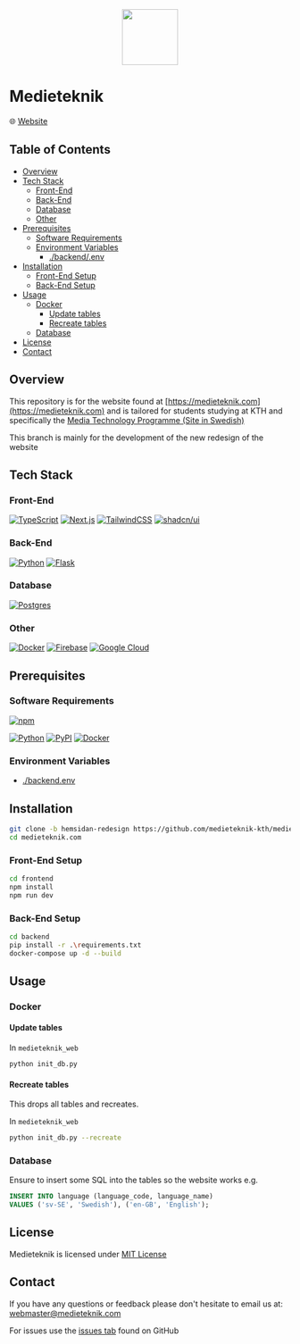 <div align='center'>
    <img src='./images/medieteknik-logo.png' height='100px' />
</div>

# Medieteknik

<p title='Website'>🌐 <span> <a title='Go to website' href='https://medieteknik.com'>Website</a> </span> </p>

## Table of Contents

- [Overview](#overview)
- [Tech Stack](#tech-stack)
  - [Front-End](#front-end)
  - [Back-End](#back-end)
  - [Database](#database)
  - [Other](#other)
- [Prerequisites](#prerequisites)
  - [Software Requirements](#software-requirements)
  - [Environment Variables](#environment-variables)
    - [./backend/.env](#backendenv)
- [Installation](#installation)
  - [Front-End Setup](#front-end-setup)
  - [Back-End Setup](#back-end-setup)
- [Usage](#usage)
  - [Docker](#docker)
    - [Update tables](#update-tables)
    - [Recreate tables](#recreate-tables)
  - [Database](#database-1)
- [License](#license)
- [Contact](#contact)

## Overview

This repository is for the website found at [https://medieteknik.com](https://medieteknik.com) and is tailored for students studying at KTH and specifically the [Media Technology Programme (Site in Swedish)](https://www.kth.se/utbildning/civilingenjor/medieteknik/medieteknik-civilingenjor-300-hp-1.4150)

This branch is mainly for the development of the new redesign of the website

## Tech Stack

### Front-End

[![TypeScript](https://img.shields.io/badge/TypeScript-3178C6?style=for-the-badge&logo=typescript&logoColor=fff)](https://www.typescriptlang.org/)
[![Next.js](https://img.shields.io/badge/Next.js-black?style=for-the-badge&logo=next.js&logoColor=white)](https://nextjs.org/)
[![TailwindCSS](https://img.shields.io/badge/Tailwind%20CSS-%2338B2AC.svg?style=for-the-badge&logo=tailwind-css&logoColor=white)](https://tailwindcss.com/)
[![shadcn/ui](https://img.shields.io/badge/shadcn%2Fui-000?style=for-the-badge&logo=shadcnui&logoColor=fff)](https://ui.shadcn.com/)

### Back-End

[![Python](https://img.shields.io/badge/Python-3776AB?style=for-the-badge&logo=python&logoColor=fff)](https://www.python.org/)
[![Flask](https://img.shields.io/badge/Flask-000?style=for-the-badge&logo=flask&logoColor=fff)](https://flask.palletsprojects.com/en/3.0.x/)

### Database

[![Postgres](https://img.shields.io/badge/Postgres-%23316192.svg?style=for-the-badge&logo=postgresql&logoColor=white)](https://www.postgresql.org/)

### Other

[![Docker](https://img.shields.io/badge/Docker-2496ED?style=for-the-badge&logo=docker&logoColor=fff)](https://www.docker.com/)
[![Firebase](https://img.shields.io/badge/Firebase-039BE5?style=for-the-badge&logo=Firebase&logoColor=white)](https://firebase.google.com/)
[![Google Cloud](https://img.shields.io/badge/Google%20Cloud-%234285F4.svg?style=for-the-badge&logo=google-cloud&logoColor=white)](https://cloud.google.com/?hl=en)

## Prerequisites

### Software Requirements

[![npm](https://img.shields.io/badge/npm-CB3837?style=for-the-badge&logo=npm&logoColor=fff)](https://www.npmjs.com/)

[![Python](https://img.shields.io/badge/Python-3776AB?style=for-the-badge&logo=python&logoColor=fff)](https://www.python.org/)
[![PyPI](https://img.shields.io/badge/PyPI-3775A9?style=for-the-badge&logo=pypi&logoColor=fff)](https://pypi.org/project/pip/)
[![Docker](https://img.shields.io/badge/Docker-2496ED?style=for-the-badge&logo=docker&logoColor=fff)](https://www.docker.com/)

### Environment Variables

* [./backend.env](./backend.env)

## Installation

```sh
git clone -b hemsidan-redesign https://github.com/medieteknik-kth/medieteknik.com.git
cd medieteknik.com
```

### Front-End Setup

```sh
cd frontend
npm install
npm run dev
```

### Back-End Setup

```sh
cd backend
pip install -r .\requirements.txt
docker-compose up -d --build
```

## Usage

### Docker

#### Update tables

In `medieteknik_web`

```sh
python init_db.py
```

#### Recreate tables

This drops all tables and recreates.

In `medieteknik_web`

```sh
python init_db.py --recreate
```

### Database

Ensure to insert some SQL into the tables so the website works e.g.

```sql
INSERT INTO language (language_code, language_name)
VALUES ('sv-SE', 'Swedish'), ('en-GB', 'English');
```

## License

Medieteknik is licensed under [MIT License](./LICENSE)

## Contact

If you have any questions or feedback please don't hesitate to email us at: <a href='mailto:webmaster@medieteknik.com'>webmaster@medieteknik.com</a>

For issues use the [issues tab](https://github.com/medieteknik-kth/medieteknik.com/issues) found on GitHub
